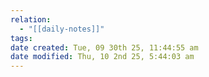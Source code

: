 ```yaml
---
relation:
  - "[[daily-notes]]"
tags:
date created: Tue, 09 30th 25, 11:44:55 am
date modified: Thu, 10 2nd 25, 5:44:03 am
---
```

